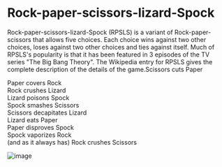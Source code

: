 # Rock-paper-scissors-lizard-Spock

Rock-paper-scissors-lizard-Spock (RPSLS) is a variant of Rock-paper-scissors that allows five choices. Each choice wins against two other choices, loses against two other choices and ties against itself. Much of RPSLS's popularity is that it has been featured in 3 episodes of the TV series "The Big Bang Theory". The Wikipedia entry for RPSLS gives the complete description of the details of the game.Scissors cuts Paper

Paper covers Rock
<br />  Rock crushes Lizard
<br /> Lizard poisons Spock
<br /> Spock smashes Scissors
<br /> Scissors decapitates Lizard
<br /> Lizard eats Paper
<br /> Paper disproves Spock
<br /> Spock vaporizes Rock
<br /> (and as it always has) Rock crushes Scissors

![image](https://user-images.githubusercontent.com/58776067/180937846-83cdb237-b174-432d-90d1-e3d17c702166.png)

<end>
